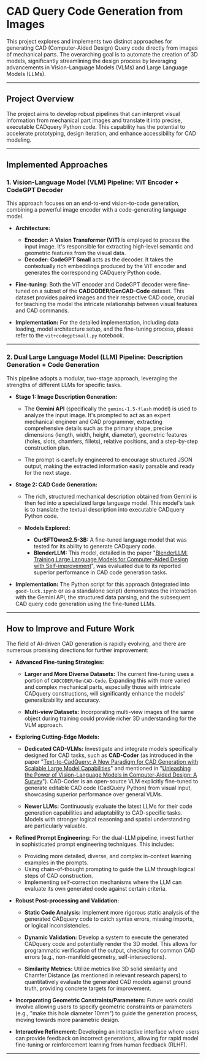 # CAD Query Code Generation from Images

This project explores and implements two distinct approaches for generating CAD (Computer-Aided Design) Query code directly from images of mechanical parts. The overarching goal is to automate the creation of 3D models, significantly streamlining the design process by leveraging advancements in Vision-Language Models (VLMs) and Large Language Models (LLMs).

---

## Project Overview

The project aims to develop robust pipelines that can interpret visual information from mechanical part images and translate it into precise, executable CADquery Python code. This capability has the potential to accelerate prototyping, design iteration, and enhance accessibility for CAD modeling.

---

## Implemented Approaches

### 1. Vision-Language Model (VLM) Pipeline: ViT Encoder + CodeGPT Decoder

This approach focuses on an end-to-end vision-to-code generation, combining a powerful image encoder with a code-generating language model.

- **Architecture:**
    - **Encoder:** A **Vision Transformer (ViT)** is employed to process the input image. It's responsible for extracting high-level semantic and geometric features from the visual data.
    - **Decoder:** **CodeGPT Small** acts as the decoder. It takes the contextually rich embeddings produced by the ViT encoder and generates the corresponding CADquery Python code.

- **Fine-tuning:** Both the ViT encoder and CodeGPT decoder were fine-tuned on a subset of the **CADCODER/GenCAD-Code** dataset. This dataset provides paired images and their respective CAD code, crucial for teaching the model the intricate relationship between visual features and CAD commands.

- **Implementation:** For the detailed implementation, including data loading, model architecture setup, and the fine-tuning process, please refer to the `vit+codegptsmall.py` notebook.

---

### 2. Dual Large Language Model (LLM) Pipeline: Description Generation + Code Generation

This pipeline adopts a modular, two-stage approach, leveraging the strengths of different LLMs for specific tasks.

- **Stage 1: Image Description Generation:**

    - The **Gemini API** (specifically the `gemini-1.5-flash` model) is used to analyze the input image. It's prompted to act as an expert mechanical engineer and CAD programmer, extracting comprehensive details such as the primary shape, precise dimensions (length, width, height, diameter), geometric features (holes, slots, chamfers, fillets), relative positions, and a step-by-step construction plan.

    - The prompt is carefully engineered to encourage structured JSON output, making the extracted information easily parsable and ready for the next stage.

- **Stage 2: CAD Code Generation:**

    - The rich, structured mechanical description obtained from Gemini is then fed into a specialized large language model. This model's task is to translate the textual description into executable CADquery Python code.

    - **Models Explored:**
        - **OurSFTQwen2.5-3B:** A fine-tuned language model that was tested for its ability to generate CADquery code.
        - **BlenderLLM:** This model, detailed in the paper "[BlenderLLM: Training Large Language Models for Computer-Aided Design with Self-improvement](https://arxiv.org/abs/2412.14203)", was evaluated due to its reported superior performance in CAD code generation tasks.

- **Implementation:** The Python script for this approach (integrated into `good-luck.ipynb` or as a standalone script) demonstrates the interaction with the Gemini API, the structured data parsing, and the subsequent CAD query code generation using the fine-tuned LLMs.

---

## How to Improve and Future Work

The field of AI-driven CAD generation is rapidly evolving, and there are numerous promising directions for further improvement:

- **Advanced Fine-tuning Strategies:**

    - **Larger and More Diverse Datasets:** The current fine-tuning uses a portion of `CADCODER/GenCAD-Code`. Expanding this with more varied and complex mechanical parts, especially those with intricate CADquery constructions, will significantly enhance the models' generalizability and accuracy.

    - **Multi-view Datasets:** Incorporating multi-view images of the same object during training could provide richer 3D understanding for the VLM approach.

- **Exploring Cutting-Edge Models:**

    - **Dedicated CAD-VLMs:** Investigate and integrate models specifically designed for CAD tasks, such as **CAD-Coder** (as introduced in the paper "[Text-to-CadQuery: A New Paradigm for CAD Generation with Scalable Large Model Capabilities](https://arxiv.org/abs/2505.06507)" and mentioned in "[Unleashing the Power of Vision-Language Models in Computer-Aided Design: A Survey](https://arxiv.org/abs/2505.14646)"). CAD-Coder is an open-source VLM explicitly fine-tuned to generate editable CAD code (CadQuery Python) from visual input, showcasing superior performance over general VLMs.

    - **Newer LLMs:** Continuously evaluate the latest LLMs for their code generation capabilities and adaptability to CAD-specific tasks. Models with stronger logical reasoning and spatial understanding are particularly valuable.

- **Refined Prompt Engineering:** For the dual-LLM pipeline, invest further in sophisticated prompt engineering techniques. This includes:
    - Providing more detailed, diverse, and complex in-context learning examples in the prompts.
    - Using chain-of-thought prompting to guide the LLM through logical steps of CAD construction.
    - Implementing self-correction mechanisms where the LLM can evaluate its own generated code against certain criteria.

- **Robust Post-processing and Validation:**

    - **Static Code Analysis:** Implement more rigorous static analysis of the generated CADquery code to catch syntax errors, missing imports, or logical inconsistencies.

    - **Dynamic Validation:** Develop a system to execute the generated CADquery code and potentially render the 3D model. This allows for programmatic verification of the output, checking for common CAD errors (e.g., non-manifold geometry, self-intersections).

    - **Similarity Metrics:** Utilize metrics like 3D solid similarity and Chamfer Distance (as mentioned in relevant research papers) to quantitatively evaluate the generated CAD models against ground truth, providing concrete targets for improvement.

- **Incorporating Geometric Constraints/Parameters:** Future work could involve allowing users to specify geometric constraints or parameters (e.g., "make this hole diameter 10mm") to guide the generation process, moving towards more parametric design.

- **Interactive Refinement:** Developing an interactive interface where users can provide feedback on incorrect generations, allowing for rapid model fine-tuning or reinforcement learning from human feedback (RLHF).

---


